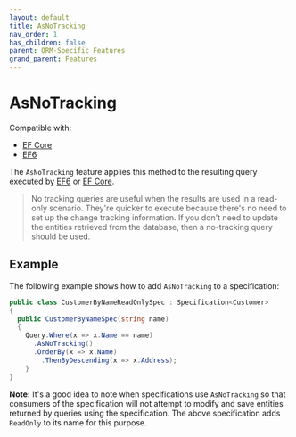 ```yaml
---
layout: default
title: AsNoTracking
nav_order: 1
has_children: false
parent: ORM-Specific Features
grand_parent: Features
---
```


# AsNoTracking

Compatible with:

- [EF Core](https://www.nuget.org/packages/Ardalis.Specification.EntityFrameworkCore/)
- [EF6](https://www.nuget.org/packages/Ardalis.Specification.EntityFramework6/)

The `AsNoTracking` feature applies this method to the resulting query executed by [EF6](https://docs.microsoft.com/en-us/dotnet/api/system.data.entity.dbextensions.asnotracking) or [EF Core](https://docs.microsoft.com/en-us/ef/core/querying/tracking#no-tracking-queries).

> No tracking queries are useful when the results are used in a read-only scenario. They're quicker to execute because there's no need to set up the change tracking information. If you don't need to update the entities retrieved from the database, then a no-tracking query should be used.

## Example

The following example shows how to add `AsNoTracking` to a specification:

```csharp
public class CustomerByNameReadOnlySpec : Specification<Customer>
{
  public CustomerByNameSpec(string name)
  {
    Query.Where(x => x.Name == name)
      .AsNoTracking()
      .OrderBy(x => x.Name)
        .ThenByDescending(x => x.Address);
    }
}
```

**Note:** It's a good idea to note when specifications use `AsNoTracking` so that consumers of the specification will not attempt to modify and save entities returned by queries using the specification. The above specification adds `ReadOnly` to its name for this purpose.
